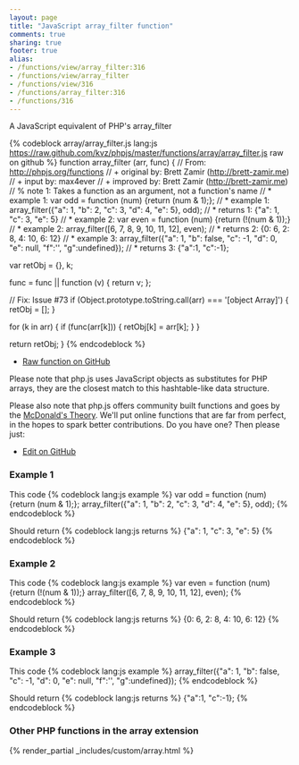 ```yaml
---
layout: page
title: "JavaScript array_filter function"
comments: true
sharing: true
footer: true
alias:
- /functions/view/array_filter:316
- /functions/view/array_filter
- /functions/view/316
- /functions/array_filter:316
- /functions/316
---
```

<!-- Generated by Rakefile:build -->
A JavaScript equivalent of PHP's array_filter

{% codeblock array/array_filter.js lang:js https://raw.github.com/kvz/phpjs/master/functions/array/array_filter.js raw on github %}
function array_filter (arr, func) {
  // From: http://phpjs.org/functions
  // +   original by: Brett Zamir (http://brett-zamir.me)
  // +   input by: max4ever
  // +   improved by: Brett Zamir (http://brett-zamir.me)
  // %        note 1: Takes a function as an argument, not a function's name
  // *     example 1: var odd = function (num) {return (num & 1);};
  // *     example 1: array_filter({"a": 1, "b": 2, "c": 3, "d": 4, "e": 5}, odd);
  // *     returns 1: {"a": 1, "c": 3, "e": 5}
  // *     example 2: var even = function (num) {return (!(num & 1));}
  // *     example 2: array_filter([6, 7, 8, 9, 10, 11, 12], even);
  // *     returns 2: {0: 6, 2: 8, 4: 10, 6: 12}
  // *     example 3: array_filter({"a": 1, "b": false, "c": -1, "d": 0, "e": null, "f":'', "g":undefined});
  // *     returns 3: {"a":1, "c":-1};

  var retObj = {},
    k;

  func = func || function (v) { return v; };

  // Fix: Issue #73
  if (Object.prototype.toString.call(arr) === '[object Array]') {
    retObj = [];
  }

  for (k in arr) {
    if (func(arr[k])) {
      retObj[k] = arr[k];
    }
  }

  return retObj;
}
{% endcodeblock %}

 - [Raw function on GitHub](https://github.com/kvz/phpjs/blob/master/functions/array/array_filter.js)

Please note that php.js uses JavaScript objects as substitutes for PHP arrays, they are 
the closest match to this hashtable-like data structure. 

Please also note that php.js offers community built functions and goes by the 
[McDonald's Theory](https://medium.com/what-i-learned-building/9216e1c9da7d). We'll put online 
functions that are far from perfect, in the hopes to spark better contributions. 
Do you have one? Then please just: 

 - [Edit on GitHub](https://github.com/kvz/phpjs/edit/master/functions/array/array_filter.js)

### Example 1
This code
{% codeblock lang:js example %}
var odd = function (num) {return (num & 1);};
array_filter({"a": 1, "b": 2, "c": 3, "d": 4, "e": 5}, odd);
{% endcodeblock %}

Should return
{% codeblock lang:js returns %}
{"a": 1, "c": 3, "e": 5}
{% endcodeblock %}

### Example 2
This code
{% codeblock lang:js example %}
var even = function (num) {return (!(num & 1));}
array_filter([6, 7, 8, 9, 10, 11, 12], even);
{% endcodeblock %}

Should return
{% codeblock lang:js returns %}
{0: 6, 2: 8, 4: 10, 6: 12}
{% endcodeblock %}

### Example 3
This code
{% codeblock lang:js example %}
array_filter({"a": 1, "b": false, "c": -1, "d": 0, "e": null, "f":'', "g":undefined});
{% endcodeblock %}

Should return
{% codeblock lang:js returns %}
{"a":1, "c":-1};
{% endcodeblock %}


### Other PHP functions in the array extension
{% render_partial _includes/custom/array.html %}
